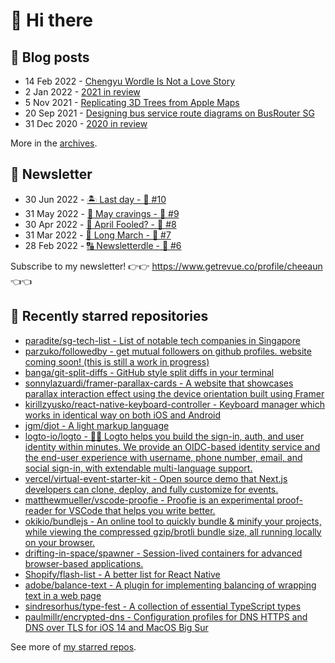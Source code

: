 # 👋 Hi there

## 📝 Blog posts

<!-- feed start -->
- 14 Feb 2022 - [Chengyu Wordle Is Not a Love Story](https://cheeaun.com/blog/2022/02/chengyu-wordle-is-not-a-love-story/)
- 2 Jan 2022 - [2021 in review](https://cheeaun.com/blog/2022/01/2021-in-review/)
- 5 Nov 2021 - [Replicating 3D Trees from Apple Maps](https://cheeaun.com/blog/2021/11/replicating-3d-trees-apple-maps/)
- 20 Sep 2021 - [Designing bus service route diagrams on BusRouter SG](https://cheeaun.com/blog/2021/09/bus-service-route-diagrams-busrouter-sg/)
- 31 Dec 2020 - [2020 in review](https://cheeaun.com/blog/2020/12/2020-in-review/)
<!-- feed end -->

More in the [archives](https://cheeaun.com/blog/archives/).

## 📰 Newsletter

<!-- newsletter start -->
- 30 Jun 2022 - [🏝️ Last day - 🥫 #10](https://www.getrevue.co/profile/cheeaun/issues/last-day-10-1202564)
- 31 May 2022 - [🍜 May cravings - 🥫 #9](https://www.getrevue.co/profile/cheeaun/issues/may-cravings-9-1158473)
- 30 Apr 2022 - [🤔 April Fooled? - 🥫 #8](https://www.getrevue.co/profile/cheeaun/issues/april-fooled-8-1112032)
- 31 Mar 2022 - [🚶 Long March - 🥫 #7](https://www.getrevue.co/profile/cheeaun/issues/long-march-7-1061697)
- 28 Feb 2022 - [🔠 Newsletterdle - 🥫 #6](https://www.getrevue.co/profile/cheeaun/issues/newsletterdle-6-1014288)
<!-- newsletter end -->

Subscribe to my newsletter! 👉👉 https://www.getrevue.co/profile/cheeaun 👈👈

## 🌟 Recently starred repositories

<!-- starred repos start -->
- [paradite/sg-tech-list - List of notable tech companies in Singapore](https://github.com/paradite/sg-tech-list)
- [parzuko/followedby - get mutual followers on github profiles. website coming soon! (this is still a work in progress)](https://github.com/parzuko/followedby)
- [banga/git-split-diffs - GitHub style split diffs in your terminal](https://github.com/banga/git-split-diffs)
- [sonnylazuardi/framer-parallax-cards - A website that showcases parallax interaction effect using the device orientation built using Framer](https://github.com/sonnylazuardi/framer-parallax-cards)
- [kirillzyusko/react-native-keyboard-controller - Keyboard manager which works in identical way on both iOS and Android](https://github.com/kirillzyusko/react-native-keyboard-controller)
- [jgm/djot - A light markup language](https://github.com/jgm/djot)
- [logto-io/logto - 🧑‍🚀 Logto helps you build the sign-in, auth, and user identity within minutes. We provide an OIDC-based identity service and the end-user experience with username, phone number, email, and social sign-in, with extendable multi-language support.](https://github.com/logto-io/logto)
- [vercel/virtual-event-starter-kit - Open source demo that Next.js developers can clone, deploy, and fully customize for events.](https://github.com/vercel/virtual-event-starter-kit)
- [matthewmueller/vscode-proofie - Proofie is an experimental proof-reader for VSCode that helps you write better.](https://github.com/matthewmueller/vscode-proofie)
- [okikio/bundlejs - An online tool to quickly bundle & minify your projects, while viewing the compressed gzip/brotli bundle size, all running locally on your browser.](https://github.com/okikio/bundlejs)
- [drifting-in-space/spawner - Session-lived containers for advanced browser-based applications.](https://github.com/drifting-in-space/spawner)
- [Shopify/flash-list - A better list for React Native](https://github.com/Shopify/flash-list)
- [adobe/balance-text - A plugin for implementing balancing of wrapping text in a web page](https://github.com/adobe/balance-text)
- [sindresorhus/type-fest - A collection of essential TypeScript types](https://github.com/sindresorhus/type-fest)
- [paulmillr/encrypted-dns - Configuration profiles for DNS HTTPS and DNS over TLS for iOS 14 and MacOS Big Sur](https://github.com/paulmillr/encrypted-dns)
<!-- starred repos end -->

See more of [my starred repos](https://github.com/stars/cheeaun/).